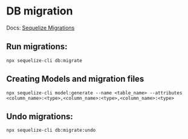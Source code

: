 # DB migration
Docs: [Sequelize Migrations](https://sequelize.org/master/manual/migrations.html)


## Run migrations:
   `npx sequelize-cli db:migrate`

## Creating Models and migration files

   `npx sequelize-cli model:generate --name <table_name> --attributes <column_name>:<type>,<column_name>:<type>,<column_name>:<type>`


## Undo migrations:
   `npx sequelize-cli db:migrate:undo`

